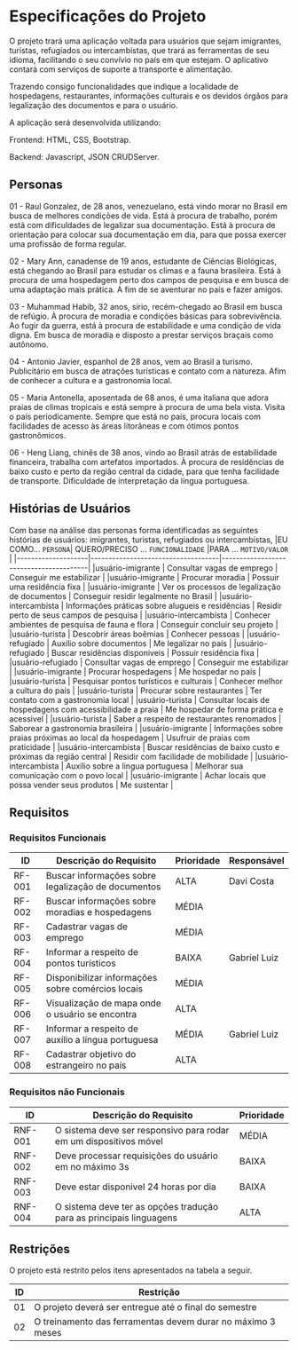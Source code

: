 # Especificações do Projeto
O projeto trará uma aplicação voltada para usuários que sejam imigrantes, turistas, refugiados ou intercambistas, que trará as ferramentas de seu idioma, facilitando o seu convívio no país em que estejam. O aplicativo contará com serviços de suporte a transporte e alimentação.

Trazendo consigo funcionalidades que indique a localidade de hospedagens, restaurantes, informações culturais e os devidos órgãos para legalização des documentos e para o usuário.

A aplicação será desenvolvida utilizando:

Frontend: HTML, CSS, Bootstrap.

Backend: Javascript, JSON CRUDServer.


## Personas

01 - Raul Gonzalez, de 28 anos, venezuelano, está vindo morar no Brasil em busca de melhores condições de vida. Está à procura de trabalho, porém está com dificuldades de legalizar sua documentação. Está à procura de orientação para colocar sua documentação em dia, para que possa exercer uma profissão de forma regular.

02 - Mary Ann, canadense de 19 anos, estudante de Ciências Biológicas, está chegando ao Brasil para estudar os climas e a fauna brasileira. Está à procura de uma hospedagem perto dos campos de pesquisa e em busca de uma adaptação mais prática. A fim de se aventurar no país e fazer amigos.

03 - Muhammad Habib, 32 anos, sírio, recém-chegado ao Brasil em busca de refúgio. À procura de moradia e condições básicas para sobrevivência. Ao fugir da guerra, está à procura de estabilidade e uma condição de vida digna. Em busca de moradia e disposto a prestar serviços braçais como autônomo.

04 - Antonio Javier, espanhol de 28 anos, vem ao Brasil a turismo. Publicitário em busca de atrações turísticas e contato com a natureza. Afim de conhecer a cultura e a gastronomia local.

05 - Maria Antonella, aposentada de 68 anos, é uma italiana que adora praias de climas tropicais e está sempre à procura de uma bela vista. Visita o país periodicamente. Sempre que está no país, procura locais com facilidades de acesso às áreas litorâneas e com ótimos pontos gastronômicos.

06 - Heng Liang, chinês de 38 anos, vindo ao Brasil atrás de estabilidade financeira, trabalha com artefatos importados. À procura de residências de baixo custo e perto da região central da cidade, para que tenha facilidade de transporte. Dificuldade de interpretação da língua portuguesa.

## Histórias de Usuários

Com base na análise das personas forma identificadas as seguintes histórias de usuários:
imigrantes, turistas, refugiados ou intercambistas,
|EU COMO... `PERSONA`| QUERO/PRECISO ... `FUNCIONALIDADE` |PARA ... `MOTIVO/VALOR`                 |
|--------------------|------------------------------------|----------------------------------------|
|usuário-imigrante   | Consultar vagas de emprego          | Conseguir me estabilizar  |
|usuário-imigrante   | Procurar moradia                 | Possuir uma residência fixa |
|usuário-imigrante   | Ver os processos de legalização de documentos | Conseguir residir legalmente no Brasil |
|usuário-intercambista   | Informações práticas sobre alugueis e residências | Residir perto de seus campos de pesquisa |
|usuário-intercambista   | Conhecer ambientes de pesquisa de fauna e flora | Conseguir concluir seu projeto |
|usuário-turista   | Descobrir áreas boêmias | Conhecer pessoas |
|usuário-refugiado   | Auxílio sobre documentos | Me legalizar no país  |
|usuário-refugiado   | Buscar residências disponiveis | Possuir residência fixa |
|usuário-refugiado   | Consultar vagas de emprego | Conseguir me estabilizar  |
|usuário-imigrante   | Procurar hospedagens | Me hospedar no país |
|usuário-turista   | Pesquisar pontos turísticos e culturais | Conhecer melhor a cultura do país |
|usuário-turista   | Procurar sobre restaurantes | Ter contato com a gastronomia local |
|usuário-turista   | Consultar locais de hospedagens com acessibilidade a praia | Me hospedar de forma prática e acessivel |
|usuário-turista   | Saber a respeito de restaurantes renomados | Saborear a gastronomia brasileira |
|usuário-imigrante   | Informações sobre praias próximas ao local da hospedagem | Usufruir de praias com praticidade |
|usuário-intercambista   | Buscar residências de baixo custo e próximas da região central | Residir com facilidade de mobilidade |
|usuário-intercambista   | Auxílio sobre a lingua portuguesa | Melhorar sua comunicação com o povo local |
|usuário-imigrante   | Achar locais que possa vender seus produtos | Me sustentar |

## Requisitos

### Requisitos Funcionais

|ID    | Descrição do Requisito  | Prioridade | Responsável |
|------|-----------------------------------------|----| ----|
|RF-001| Buscar informações sobre legalização de documentos | ALTA | Davi Costa |
|RF-002| Buscar informações sobre moradias e hospedagens | MÉDIA | | Davi Costa
|RF-003| Cadastrar vagas de emprego  | MÉDIA | |
|RF-004| Informar a respeito de pontos turísticos | BAIXA | Gabriel Luiz |
|RF-005| Disponibilizar informações sobre comércios locais | MÉDIA | |
|RF-006| Visualização de mapa onde o usuário se encontra | ALTA | |
|RF-007| Informar a respeito de auxílio a língua portuguesa | MÉDIA | Gabriel Luiz |
|RF-008| Cadastrar objetivo do estrangeiro no país | ALTA | |


### Requisitos não Funcionais

|ID     | Descrição do Requisito  |Prioridade |
|-------|-------------------------|----|
|RNF-001| O sistema deve ser responsivo para rodar em um dispositivos móvel | MÉDIA | 
|RNF-002| Deve processar requisições do usuário em no máximo 3s |  BAIXA | 
|RNF-003| Deve estar disponivel 24 horas por dia |  BAIXA | 
|RNF-004| O sistema deve ter as opções tradução para as principais linguagens | ALTA | 


## Restrições

O projeto está restrito pelos itens apresentados na tabela a seguir.

|ID| Restrição                                             |
|--|-------------------------------------------------------|
|01| O projeto deverá ser entregue até o final do semestre |
|02| O treinamento das ferramentas devem durar no máximo 3 meses |
